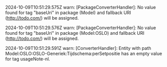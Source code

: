2024-10-09T10:51:29.575Z warn: [PackageConverterHandler]: No value found for tag "baseUri" in package (Model) and fallback URI (http://todo.com/) will be assigned.

2024-10-09T10:51:29.576Z warn: [PackageConverterHandler]: No value found for tag "baseUri" in package (Model:OSLO) and fallback URI (http://todo.com/) will be assigned.

2024-10-09T10:51:29.591Z warn: [ConverterHandler]: Entity with path Model:OSLO:OSLO-Generiek:Tijdschema:perSetpositie has an empty value for tag usageNote-nl.

